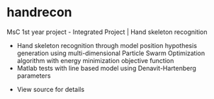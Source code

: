 # handrecon
MsC 1st year project - Integrated Project | Hand skeleton recognition

- Hand skeleton recognition through model position hypothesis generation using multi-dimensional Particle Swarm Optimization algorithm with energy minimization objective function
- Matlab tests with line based model using Denavit-Hartenberg parameters
* View source for details
